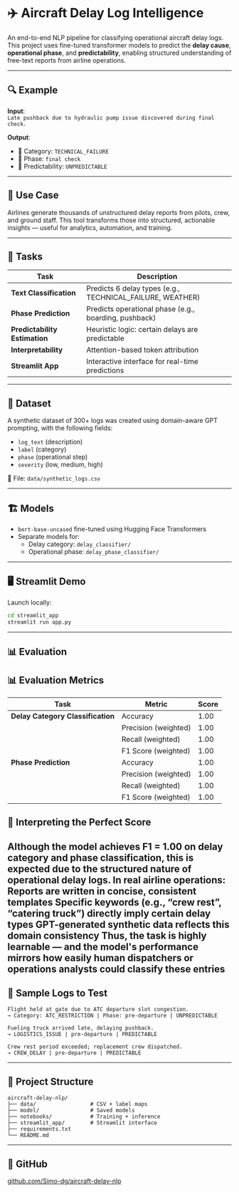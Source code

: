 # ✈️ Aircraft Delay Log Intelligence

An end-to-end NLP pipeline for classifying operational aircraft delay logs. This project uses fine-tuned transformer models to predict the **delay cause**, **operational phase**, and **predictability**, enabling structured understanding of free-text reports from airline operations.

---

## 🔍 Example

**Input**:  
`Late pushback due to hydraulic pump issue discovered during final check.`

**Output**:
- 🧠 Category: `TECHNICAL_FAILURE`
- 🧭 Phase: `final check`
- 🔮 Predictability: `UNPREDICTABLE`

---

## 🎯 Use Case

Airlines generate thousands of unstructured delay reports from pilots, crew, and ground staff. This tool transforms those into structured, actionable insights — useful for analytics, automation, and training.

---

## 🧠 Tasks

| Task | Description |
|------|-------------|
| **Text Classification** | Predicts 6 delay types (e.g., TECHNICAL_FAILURE, WEATHER) |
| **Phase Prediction** | Predicts operational phase (e.g., boarding, pushback) |
| **Predictability Estimation** | Heuristic logic: certain delays are predictable |
| **Interpretability** | Attention-based token attribution |
| **Streamlit App** | Interactive interface for real-time predictions |

---

## 🧾 Dataset

A synthetic dataset of 300+ logs was created using domain-aware GPT prompting, with the following fields:
- `log_text` (description)
- `label` (category)
- `phase` (operational step)
- `severity` (low, medium, high)

📁 File: `data/synthetic_logs.csv`

---

## 🏗️ Models

- `bert-base-uncased` fine-tuned using Hugging Face Transformers
- Separate models for:
  - Delay category: `delay_classifier/`
  - Operational phase: `delay_phase_classifier/`

---

## 🖥️ Streamlit Demo

Launch locally:

```bash
cd streamlit_app
streamlit run app.py
```

---

## 📊 Evaluation

## 📊 Evaluation Metrics

| Task                        | Metric       | Score |
|-----------------------------|--------------|-------|
| **Delay Category Classification** | Accuracy      | 1.00  |
|                              | Precision (weighted) | 1.00  |
|                              | Recall (weighted)    | 1.00  |
|                              | F1 Score (weighted)  | 1.00  |
| **Phase Prediction**         | Accuracy      | 1.00  |
|                              | Precision (weighted) | 1.00  |
|                              | Recall (weighted)    | 1.00  |
|                              | F1 Score (weighted)  | 1.00  |




## 🧩 Interpreting the Perfect Score


Although the model achieves F1 = 1.00 on delay category and phase classification, this is expected due to the structured nature of operational delay logs. In real airline operations:
Reports are written in concise, consistent templates
Specific keywords (e.g., “crew rest”, “catering truck”) directly imply certain delay types
GPT-generated synthetic data reflects this domain consistency
Thus, the task is highly learnable — and the model's performance mirrors how easily human dispatchers or operations analysts could classify these entries
---

## 🧪 Sample Logs to Test

```
Flight held at gate due to ATC departure slot congestion.
→ Category: ATC_RESTRICTION | Phase: pre-departure | UNPREDICTABLE

Fueling truck arrived late, delaying pushback.
→ LOGISTICS_ISSUE | pre-departure | PREDICTABLE

Crew rest period exceeded; replacement crew dispatched.
→ CREW_DELAY | pre-departure | PREDICTABLE
```

---

## 📂 Project Structure

```
aircraft-delay-nlp/
├── data/                 # CSV + label maps
├── model/                # Saved models
├── notebooks/            # Training + inference
├── streamlit_app/        # Streamlit interface
├── requirements.txt
└── README.md
```

---

## 🔗 GitHub

[github.com/Simo-dg/aircraft-delay-nlp](https://github.com/Simo-dg/aircraft-delay-nlp)

